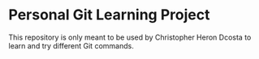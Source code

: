 # Personal Git Learning Project
This repository is only meant to be used by Christopher Heron Dcosta to learn and try different Git commands.